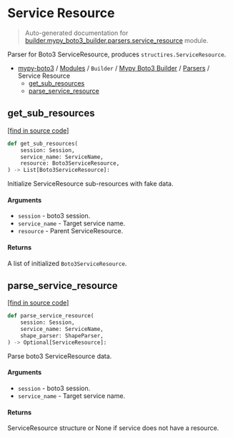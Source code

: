 # Service Resource

> Auto-generated documentation for [builder.mypy_boto3_builder.parsers.service_resource](https://github.com/vemel/mypy_boto3/blob/master/builder/mypy_boto3_builder/parsers/service_resource.py) module.

Parser for Boto3 ServiceResource, produces `structires.ServiceResource`.

- [mypy-boto3](../../../README.md#mypy_boto3) / [Modules](../../../MODULES.md#mypy-boto3-modules) / `Builder` / [Mypy Boto3 Builder](../index.md#mypy-boto3-builder) / [Parsers](index.md#parsers) / Service Resource
    - [get_sub_resources](#get_sub_resources)
    - [parse_service_resource](#parse_service_resource)

## get_sub_resources

[[find in source code]](https://github.com/vemel/mypy_boto3/blob/master/builder/mypy_boto3_builder/parsers/service_resource.py#L97)

```python
def get_sub_resources(
    session: Session,
    service_name: ServiceName,
    resource: Boto3ServiceResource,
) -> List[Boto3ServiceResource]:
```

Initialize ServiceResource sub-resources with fake data.

#### Arguments

- `session` - boto3 session.
- `service_name` - Target service name.
- `resource` - Parent ServiceResource.

#### Returns

A list of initialized `Boto3ServiceResource`.

## parse_service_resource

[[find in source code]](https://github.com/vemel/mypy_boto3/blob/master/builder/mypy_boto3_builder/parsers/service_resource.py#L29)

```python
def parse_service_resource(
    session: Session,
    service_name: ServiceName,
    shape_parser: ShapeParser,
) -> Optional[ServiceResource]:
```

Parse boto3 ServiceResource data.

#### Arguments

- `session` - boto3 session.
- `service_name` - Target service name.

#### Returns

ServiceResource structure or None if service does not have a resource.
